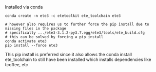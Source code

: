 Installed via conda
```
conda create -n ete3 -c etetoolkit ete_toolchain ete3

# however also requires us to further force the pip install due to missing files in the package
# specifically .../ete3-3.1.2-py3.7.egg/ete3/tools/ete_build.cfg
# this can be solved by forcing a pip install
conda activate ete3
pip install --force ete3

```
This pip install is preferred since it also allows the conda install ete_toolchain to still have been installed which installs dependencies like tcoffee, etc
